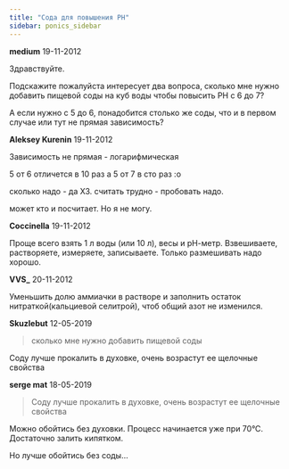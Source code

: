```yaml
---
title: "Сода для повышения PH"
sidebar: ponics_sidebar
---
```


**medium** 19-11-2012

Здравствуйте.

Подскажите пожалуйста интересует два вопроса, сколько мне нужно добавить пищевой соды на куб воды чтобы повысить PH c 6 до 7?

А если нужно с 5 до 6, понадобится столько же соды, что и в первом случае или тут не прямая зависимость?


**Aleksey Kurenin** 19-11-2012

Зависимость не прямая - логарифмическая

5 от 6 отличется в 10 раз а 5 от 7 в сто раз :o

сколько надо - да ХЗ. считать трудно - пробовать надо. 

может кто и посчитает. Но я не могу. 


**Coccinella** 19-11-2012

Проще всего взять 1 л воды (или 10 л), весы и рН-метр. Взвешиваете, растворяете, измеряете, записываете. Только размешивать надо хорошо.


**VVS_** 20-11-2012

Уменьшить долю аммиачки в растворе и заполнить остаток нитраткой(кальциевой селитрой), чтоб общий азот не изменился.


**Skuzlebut** 12-05-2019

> сколько мне нужно добавить пищевой соды

Соду лучше прокалить в духовке, очень возрастут ее щелочные свойства


**serge mat** 18-05-2019

> Соду лучше прокалить в духовке, очень возрастут ее щелочные свойства

Можно обойтись без духовки. Процесс начинается уже при 70°С. Достаточно залить кипятком.

Но лучше обойтись без соды...



